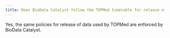 ```yaml
---
title: Does BioData Catalyst follow the TOPMed timetable for release of TOPMed data?
---
```


Yes, the same policies for release of data used by TOPMed are enforced by BioData Catalyst.